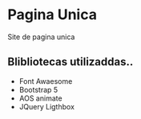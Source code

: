 # Pagina Unica
Site de pagina unica

##  Blibliotecas utilizaddas..

- Font Awaesome 
- Bootstrap 5
- AOS animate
- JQuery Ligthbox 

